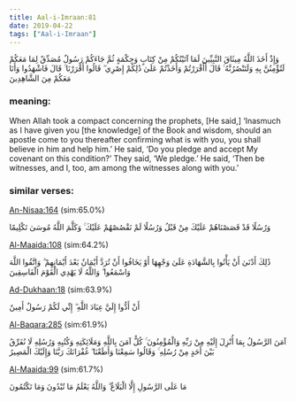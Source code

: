 ```yaml
---
title: Aal-i-Imraan:81
date: 2019-04-22
tags: ["Aal-i-Imraan"]
---
```

وَإِذْ أَخَذَ اللَّهُ مِيثَاقَ النَّبِيِّينَ لَمَا آتَيْتُكُمْ مِنْ كِتَابٍ وَحِكْمَةٍ ثُمَّ جَاءَكُمْ رَسُولٌ مُصَدِّقٌ لِمَا مَعَكُمْ لَتُؤْمِنُنَّ بِهِ وَلَتَنْصُرُنَّهُ ۚ قَالَ أَأَقْرَرْتُمْ وَأَخَذْتُمْ عَلَىٰ ذَٰلِكُمْ إِصْرِي ۖ قَالُوا أَقْرَرْنَا ۚ قَالَ فَاشْهَدُوا وَأَنَا مَعَكُمْ مِنَ الشَّاهِدِينَ
### meaning: 
When Allah took a compact concerning the prophets, [He said,] ‘Inasmuch as I have given you [the knowledge] of the Book and wisdom, should an apostle come to you thereafter confirming what is with you, you shall believe in him and help him.’ He said, ‘Do you pledge and accept My covenant on this condition?’ They said, ‘We pledge.’ He said, ‘Then be witnesses, and I, too, am among the witnesses along with you.’
### similar verses: 

[An-Nisaa:164](/4/164) (sim:65.0%)

وَرُسُلًا قَدْ قَصَصْنَاهُمْ عَلَيْكَ مِنْ قَبْلُ وَرُسُلًا لَمْ نَقْصُصْهُمْ عَلَيْكَ ۚ وَكَلَّمَ اللَّهُ مُوسَىٰ تَكْلِيمًا

[Al-Maaida:108](/5/108) (sim:64.2%)

ذَٰلِكَ أَدْنَىٰ أَنْ يَأْتُوا بِالشَّهَادَةِ عَلَىٰ وَجْهِهَا أَوْ يَخَافُوا أَنْ تُرَدَّ أَيْمَانٌ بَعْدَ أَيْمَانِهِمْ ۗ وَاتَّقُوا اللَّهَ وَاسْمَعُوا ۗ وَاللَّهُ لَا يَهْدِي الْقَوْمَ الْفَاسِقِينَ

[Ad-Dukhaan:18](/44/18) (sim:63.9%)

أَنْ أَدُّوا إِلَيَّ عِبَادَ اللَّهِ ۖ إِنِّي لَكُمْ رَسُولٌ أَمِينٌ

[Al-Baqara:285](/2/285) (sim:61.9%)

آمَنَ الرَّسُولُ بِمَا أُنْزِلَ إِلَيْهِ مِنْ رَبِّهِ وَالْمُؤْمِنُونَ ۚ كُلٌّ آمَنَ بِاللَّهِ وَمَلَائِكَتِهِ وَكُتُبِهِ وَرُسُلِهِ لَا نُفَرِّقُ بَيْنَ أَحَدٍ مِنْ رُسُلِهِ ۚ وَقَالُوا سَمِعْنَا وَأَطَعْنَا ۖ غُفْرَانَكَ رَبَّنَا وَإِلَيْكَ الْمَصِيرُ

[Al-Maaida:99](/5/99) (sim:61.7%)

مَا عَلَى الرَّسُولِ إِلَّا الْبَلَاغُ ۗ وَاللَّهُ يَعْلَمُ مَا تُبْدُونَ وَمَا تَكْتُمُونَ
